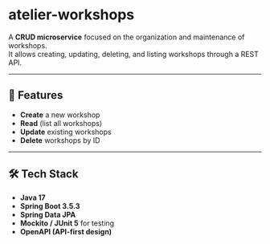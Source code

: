 # atelier-workshops

A **CRUD microservice** focused on the organization and maintenance of workshops.  
It allows creating, updating, deleting, and listing workshops through a REST API.

---

## 📌 Features
- **Create** a new workshop
- **Read** (list all workshops)
- **Update** existing workshops
- **Delete** workshops by ID

---

## 🛠️ Tech Stack
- **Java 17**
- **Spring Boot 3.5.3**
- **Spring Data JPA**
- **Mockito / JUnit 5** for testing
- **OpenAPI (API-first design)**
